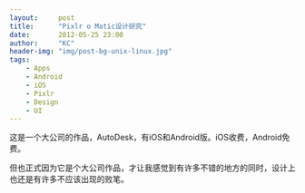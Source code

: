 ```yaml
---
layout:     post
title:      "Pixlr o Matic设计研究"
date:       2012-05-25 23:00
author:     "KC"
header-img: "img/post-bg-unix-linux.jpg"
tags:
    - Apps
    - Android
    - iOS
    - Pixlr
    - Design
    - UI
---
```


这是一个大公司的作品，AutoDesk，有iOS和Android版。iOS收费，Android免费。

但也正式因为它是个大公司作品，才让我感觉到有许多不错的地方的同时，设计上也还是有许多不应该出现的败笔。
